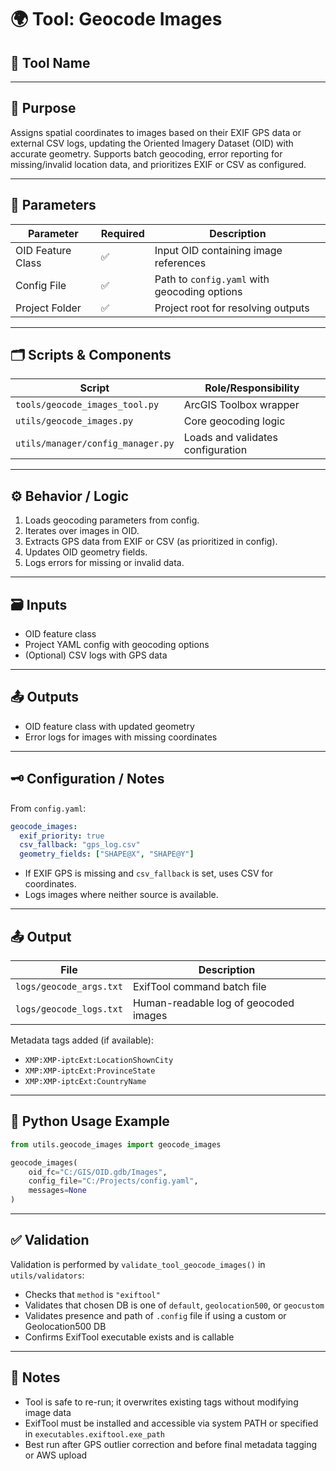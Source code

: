 # 🌍 Tool: Geocode Images

## 🧰 Tool Name

---

## 📝 Purpose

Assigns spatial coordinates to images based on their EXIF GPS data or external CSV logs, updating the Oriented Imagery Dataset (OID) with accurate geometry. Supports batch geocoding, error reporting for missing/invalid location data, and prioritizes EXIF or CSV as configured.

---

## 🧰 Parameters

| Parameter            | Required | Description                                      |
|----------------------|----------|--------------------------------------------------|
| OID Feature Class    | ✅       | Input OID containing image references             |
| Config File          | ✅       | Path to `config.yaml` with geocoding options      |
| Project Folder       | ✅       | Project root for resolving outputs                |

---

## 🗂️ Scripts & Components

| Script                              | Role/Responsibility                |
|-------------------------------------|------------------------------------|
| `tools/geocode_images_tool.py`      | ArcGIS Toolbox wrapper             |
| `utils/geocode_images.py`           | Core geocoding logic               |
| `utils/manager/config_manager.py`   | Loads and validates configuration  |

---

## ⚙️ Behavior / Logic

1. Loads geocoding parameters from config.
2. Iterates over images in OID.
3. Extracts GPS data from EXIF or CSV (as prioritized in config).
4. Updates OID geometry fields.
5. Logs errors for missing or invalid data.

---

## 🗃️ Inputs

- OID feature class
- Project YAML config with geocoding options
- (Optional) CSV logs with GPS data

---

## 📤 Outputs

- OID feature class with updated geometry
- Error logs for images with missing coordinates

---

## 🗝️ Configuration / Notes

From `config.yaml`:

```yaml
geocode_images:
  exif_priority: true
  csv_fallback: "gps_log.csv"
  geometry_fields: ["SHAPE@X", "SHAPE@Y"]
```

- If EXIF GPS is missing and `csv_fallback` is set, uses CSV for coordinates.
- Logs images where neither source is available.

---

## 📤 Output

| File | Description |
|------|-------------|
| `logs/geocode_args.txt` | ExifTool command batch file |
| `logs/geocode_logs.txt` | Human-readable log of geocoded images |

Metadata tags added (if available):
- `XMP:XMP-iptcExt:LocationShownCity`
- `XMP:XMP-iptcExt:ProvinceState`
- `XMP:XMP-iptcExt:CountryName`

---

## 🧪 Python Usage Example

```python
from utils.geocode_images import geocode_images

geocode_images(
    oid_fc="C:/GIS/OID.gdb/Images",
    config_file="C:/Projects/config.yaml",
    messages=None
)
```

---

## ✅ Validation

Validation is performed by `validate_tool_geocode_images()` in `utils/validators`:
- Checks that `method` is `"exiftool"`
- Validates that chosen DB is one of `default`, `geolocation500`, or `geocustom`
- Validates presence and path of `.config` file if using a custom or Geolocation500 DB
- Confirms ExifTool executable exists and is callable

---

## 📝 Notes

- Tool is safe to re-run; it overwrites existing tags without modifying image data
- ExifTool must be installed and accessible via system PATH or specified in `executables.exiftool.exe_path`
- Best run after GPS outlier correction and before final metadata tagging or AWS upload
